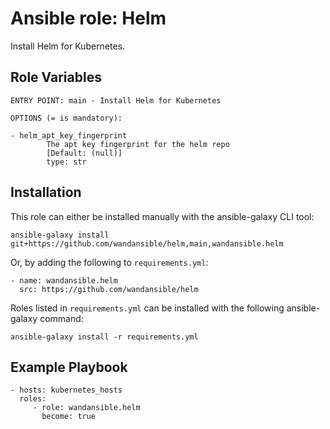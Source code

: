 Ansible role: Helm
==================

Install Helm for Kubernetes.

Role Variables
--------------

```
ENTRY POINT: main - Install Helm for Kubernetes

OPTIONS (= is mandatory):

- helm_apt_key_fingerprint
        The apt key fingerprint for the helm repo
        [Default: (null)]
        type: str
```

Installation
------------

This role can either be installed manually with the ansible-galaxy CLI tool:

    ansible-galaxy install git+https://github.com/wandansible/helm,main,wandansible.helm
     
Or, by adding the following to `requirements.yml`:

    - name: wandansible.helm
      src: https://github.com/wandansible/helm

Roles listed in `requirements.yml` can be installed with the following ansible-galaxy command:

    ansible-galaxy install -r requirements.yml

Example Playbook
----------------

    - hosts: kubernetes_hosts
      roles:
         - role: wandansible.helm
           become: true
